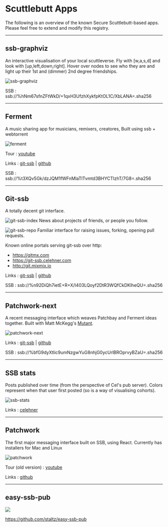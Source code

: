 # Scuttlebutt Apps

The following is an overview of the known Secure Scuttlebutt-based apps.
Please feel free to extend and modify this registry.

---

## ssb-graphviz

An interactive visualisation of your local scuttleverse.
Fly with [w,a,s,d] and look with [up,left,down,right].
Hover over nodes to see who they are and light up their 1st and (dimmer) 2nd degree friendships.

![ssb-graphviz](./assets/graph-viz.png)

SSB : ssb://%hNm67sfnZFtWkD/+1qxH3UfzhXykfpKtOL1C/XbLANA=.sha256

--- 

## Ferment

A music sharing app for musicians, remixers, creatores, Built using ssb + webtorrent

![ferment](./assets/ferment.png)

Tour : [youtube](https://www.youtube.com/watch?v=xgvxXbWYmrI)

Links : [git-ssb](https://git-ssb.celehner.com/%25t3XQv5Gk%2FdzJQM1fWFnMlaTlTvmtd3BHYCTIzhT%2F7G8%3D.sha256) | [github](https://github.com/mmckegg/ferment)

SSB : ssb://%t3XQv5Gk/dzJQM1fWFnMlaTlTvmtd3BHYCTIzhT/7G8=.sha256


---

## Git-ssb

A totally decent git interface.

![git-ssb-index](./assets/git-ssb-index.png)
News about projects of friends, or people you follow.

![git-ssb-repo](./assets/git-ssb-repo.png)
Familiar interface for raising issues, forking, opening pull requests.

Known online portals serving git-ssb over http: 
 - https://gitmx.com
 - https://git-ssb.celehner.com
 - http://git.mixmix.io

Links : [git-ssb](https://git-ssb.celehner.com/%25n92DiQh7ietE%2BR%2BX%2FI403LQoyf2DtR3WQfCkDKlheQU%3D.sha256) | [github](https://github.com/clehner/git-ssb)

SSB : ssb://%n92DiQh7ietE+R+X/I403LQoyf2DtR3WQfCkDKlheQU=.sha256 


---

## Patchwork-next

A recent messaging interface which weaves Patchbay and Ferment ideas together. Built with Matt McKegg's [Mutant](https://github.com/mmckegg/mutant).

![patchwork-next](./assets/patchwork-next.jpg)

Links : [git-ssb](https://git-ssb.celehner.com/%25bfG9dyXtlic9umNzgwYuG8nhjG0ycUrlBROprvyBZaU%3D.sha256) | [github](https://github.com/mmckegg/patchwork-next)

SSB : ssb://%bfG9dyXtlic9umNzgwYuG8nhjG0ycUrlBROprvyBZaU=.sha256


---

## SSB stats

Posts published over time (from the perspective of Cel's pub server). Colors represent when that user first posted (so is a way of visualising cohorts).

![ssb-stats](./assets/ssb-stats.png)

Links : [celehner](https://celehner.com/ssbc/stats/daily.html)


---

## Patchwork

The first major messaging interface built on SSB, using React. Currently has installers for Mac and Linux

![patchwork](./assets/patchwork.png)

Tour (old version) : [youtube](https://www.youtube.com/watch?v=vmQUfZMCVJ0)

Links : [github](https://github.com/ssbc/patchwork-electron)

---

## easy-ssb-pub 

![](https://github.com/staltz/easy-ssb-pub/raw/master/screenshot.png) 

https://github.com/staltz/easy-ssb-pub

